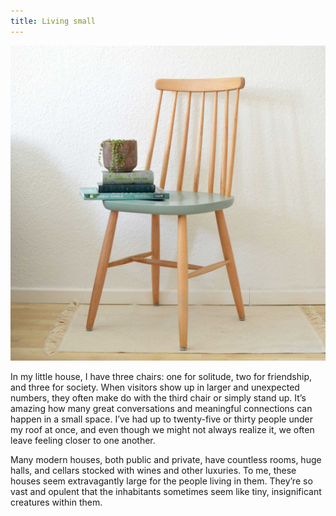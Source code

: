 ```yaml
---
title: Living small
---
```


![Wooden chair with books and a plant on the seat](/images/chair.jpg)

In my little house, I have three chairs: one for solitude, two for friendship, and three for society. When visitors show up in larger and unexpected numbers, they often make do with the third chair or simply stand up. It’s amazing how many great conversations and meaningful connections can happen in a small space. I’ve had up to twenty-five or thirty people under my roof at once, and even though we might not always realize it, we often leave feeling closer to one another.

Many modern houses, both public and private, have countless rooms, huge halls, and cellars stocked with wines and other luxuries. To me, these houses seem extravagantly large for the people living in them. They’re so vast and opulent that the inhabitants sometimes seem like tiny, insignificant creatures within them.
